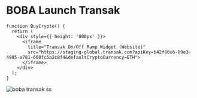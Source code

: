 # BOBA Launch Transak

```
function BuyCrypto() {
  return (
    <div style={{ height: '800px' }}>
      <iframe
        title="Transak On/Off Ramp Widget (Website)"
        src="https://staging-global.transak.com?apiKey=b42f80c6-09e3-4995-a781-660fc5a2c8f4&defaultCryptoCurrency=ETH">
      </iframe>
    </div>
  );
}
```

![boba transak ss](https://user-images.githubusercontent.com/102347045/170018144-fc5aa6a3-6cb2-4ce2-8eed-08feab7c62bb.png)
